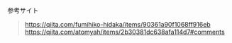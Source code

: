 参考サイト
> https://qiita.com/fumihiko-hidaka/items/90361a90f1068ff916eb
> https://qiita.com/atomyah/items/2b30381dc638afa114d7#comments 
